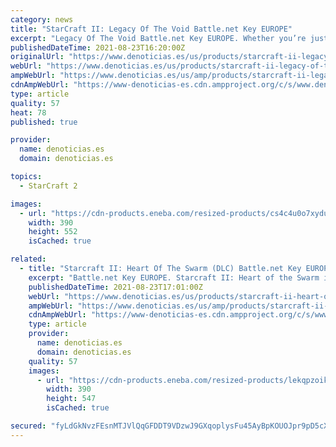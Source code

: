 ```yaml
---
category: news
title: "StarCraft II: Legacy Of The Void Battle.net Key EUROPE"
excerpt: "Legacy Of The Void Battle.net Key EUROPE. Whether you’re just getting into StarCraft or have been playing the game for years, StarCraft II: Legacy of the Void key"
publishedDateTime: 2021-08-23T16:20:00Z
originalUrl: "https://www.denoticias.es/us/products/starcraft-ii-legacy-of-the-void-battlenet-key-europe.html"
webUrl: "https://www.denoticias.es/us/products/starcraft-ii-legacy-of-the-void-battlenet-key-europe.html"
ampWebUrl: "https://www.denoticias.es/us/amp/products/starcraft-ii-legacy-of-the-void-battlenet-key-europe.html"
cdnAmpWebUrl: "https://www-denoticias-es.cdn.ampproject.org/c/s/www.denoticias.es/us/amp/products/starcraft-ii-legacy-of-the-void-battlenet-key-europe.html"
type: article
quality: 57
heat: 78
published: true

provider:
  name: denoticias.es
  domain: denoticias.es

topics:
  - StarCraft 2

images:
  - url: "https://cdn-products.eneba.com/resized-products/cs4c4u0o7xydu1xgopyv_390x400_1x-0.jpg"
    width: 390
    height: 552
    isCached: true

related:
  - title: "Starcraft II: Heart Of The Swarm (DLC) Battle.net Key EUROPE"
    excerpt: "Battle.net Key EUROPE. Starcraft II: Heart of the Swarm is the second expansion to a competitive sci-fi RTS game Starcraft II. The expansion"
    publishedDateTime: 2021-08-23T17:01:00Z
    webUrl: "https://www.denoticias.es/us/products/starcraft-ii-heart-of-the-swarm-dlc-battlenet-key-europe.html"
    ampWebUrl: "https://www.denoticias.es/us/amp/products/starcraft-ii-heart-of-the-swarm-dlc-battlenet-key-europe.html"
    cdnAmpWebUrl: "https://www-denoticias-es.cdn.ampproject.org/c/s/www.denoticias.es/us/amp/products/starcraft-ii-heart-of-the-swarm-dlc-battlenet-key-europe.html"
    type: article
    provider:
      name: denoticias.es
      domain: denoticias.es
    quality: 57
    images:
      - url: "https://cdn-products.eneba.com/resized-products/lekqpzoikgzinjtpsc5k_390x400_1x-0.jpg"
        width: 390
        height: 547
        isCached: true

secured: "fyLdGkNvzFEsnMTJVlQqGFDDT9VDzwJ9GXqoplysFu45AyBpKOUOJpr9pD5cXeNwXol+QQ3CsvUHH+SeQhvKXOBLFLbogT/RvGJ0iMsyxFGtNJ7eD1C0Uj+kJow1MzxBa8EXtWcIIeTu6Sisb53gU0mcLw7J7qtIZaNYSj3gsQex0uWv4r9+3VOocAs3tIYU91+wqHHCHyaz7EeWGlEpfUtbiYGo05zu1kPEARIVxgmMZZOpYp2k+8bsA7x/n9RWFRuG9vixQYitMrLmH2q1GwFmrnnF4NcIdpjGF4ieaJDr2k7750CMW9oU2wLfvXpmqiQ3lA2HOQrUZm7rSlI+tKeTUoc7y9lEitXwJ22ZWz8=;LzjRMc3HPNNqOyjDrfaEXA=="
---
```


